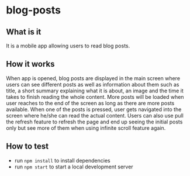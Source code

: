 # blog-posts

## What is it 
It is a mobile app allowing users to read blog posts. 

## How it works 
When app is opened, blog posts are displayed in the main screen where users can see different posts as well as information about them such as title, a short summary explaining what it is about, an image and the time it takes to finish reading the whole content. More posts will be loaded when user reaches to the end of the screen as long as there are more posts available. When one of the posts is pressed, user gets navigated into the screen where he/she can read the actual content. Users can also use pull the refresh feature to refresh the page and end up seeing the initial posts only but see more of them when using infinite scroll feature again. 

## How to test 
- run `npm install` to install dependencies 
- run `npm start` to start a local development server  
